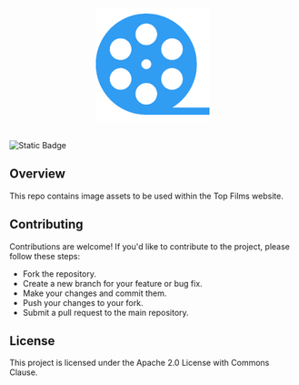 <p align="center">
  <img src="https://raw.githubusercontent.com/Top-Films/assets/main/png/top-films-textless.png" width="200" alt="logo"/>
  <br><br>
</p>

![Static Badge](https://img.shields.io/badge/license-Apache%202.0%20with%20Commons%20Clause-green)

## Overview
This repo contains image assets to be used within the Top Films website.

## Contributing
Contributions are welcome! If you'd like to contribute to the project, please follow these steps:

- Fork the repository.
- Create a new branch for your feature or bug fix.
- Make your changes and commit them.
- Push your changes to your fork.
- Submit a pull request to the main repository.

## License
This project is licensed under the Apache 2.0 License with Commons Clause.

